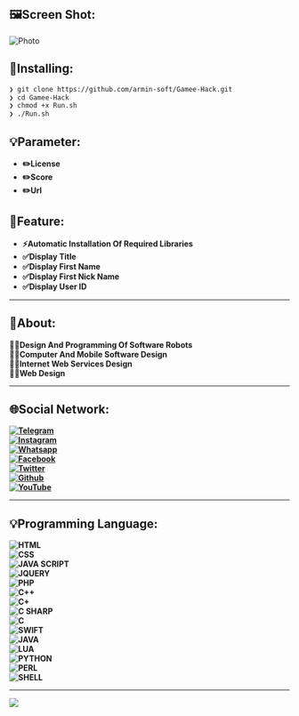 ## 🖼Screen Shot:
![Photo](https://github.com/armin-soft/Gamee-Hack/blob/Default/Photo/Terminal.png?raw=true "Title")

## 🔌Installing:
```bash
❯ git clone https://github.com/armin-soft/Gamee-Hack.git
❯ cd Gamee-Hack
❯ chmod +x Run.sh
❯ ./Run.sh
```

## 💡Parameter:
- **✏️License**
- **✏️Score**
- **✏️Url**

## 🚦Feature:
- **⚡️Automatic Installation Of Required Libraries**
- **✅Display Title**
- **✅Display First Name**
- **✅Display First Nick Name**
- **✅Display User ID**

---
## 🤔About:
<b>🧑‍💻Design And Programming Of Software Robots<br>🧑‍💻Computer And Mobile Software Design<br>🧑‍💻Internet Web Services Design<br>🧑‍💻Web Design

---
## 🌐Social Network:
[![Telegram](https://img.shields.io/badge/Telegram-ARMIN--SOFT-830006?style=flat&logo=telegram&link=https://t.me/ARMIN_SOFT)](https://t.me/ARMIN_SOFT)<br/>[![Instagram](https://img.shields.io/badge/Instagram-ARMIN--SOFT-830006?style=flat&logo=instagram&link=https://instagram.com/ARMIN_SOFT)](https://instagram.com/ARMIN_SOFT)<br/>[![Whatsapp](https://img.shields.io/badge/Whatsapp-ARMIN--SOFT-830006?style=flat&logo=Whatsapp&link=https://wa.me/989358983854)](https://wa.me/989358983854)<br/>[![Facebook](https://img.shields.io/badge/Facebook-ARMIN--SOFT-830006?style=flat&logo=facebook&link=https://www.facebook.com/arminsoft0)](https://www.facebook.com/arminsoft0)<br/>[![Twitter](https://img.shields.io/badge/Twitter-ARMIN--SOFT-830006?style=flat&logo=x&link=https://twitter.com/ARMIN_SOFT)](https://twitter.com/ARMIN_SOFT)<br/>[![Github](https://img.shields.io/badge/Github-ARMIN--SOFT-830006?style=flat&logo=github&link=SOFT)](https://github.com/ARMIN-SOFT)<br/>[![YouTube](https://img.shields.io/badge/YouTube-ARMIN--SOFT-830006?style=flat&logo=YouTube&link=https://www.youtube.com/channel/UCj2DwmzZM7hBCnWZHJ1HTDw)](https://www.youtube.com/channel/UCj2DwmzZM7hBCnWZHJ1HTDw)

---
## 💡Programming Language:
![HTML](https://img.shields.io/badge/HTML-ARMIN--SOFT-830006?style=flat&logo=HTML5)<br/>![CSS](https://img.shields.io/badge/CSS-ARMIN--SOFT-830006?style=flat&logo=CSS)<br/>![JAVA SCRIPT](https://img.shields.io/badge/JAVA%20SCRIPT-ARMIN--SOFT-830006?style=flat&logo=javascript)<br/>![JQUERY](https://img.shields.io/badge/JQUERY-ARMIN--SOFT-830006?style=flat&logo=jquery)<br/>![PHP](https://img.shields.io/badge/PHP-ARMIN--SOFT-830006?style=flat&logo=PHP)<br/>![C++](https://img.shields.io/badge/C++-ARMIN--SOFT-830006?style=flat&logo=C%2B%2B)<br/>![C+](https://img.shields.io/badge/C+-ARMIN--SOFT-830006?style=flat&logo=C%2B%2B)<br/>![C SHARP](https://img.shields.io/badge/C%20SHARP-ARMIN--SOFT-830006?style=flat&logo=csharp)<br/>![C](https://img.shields.io/badge/C-ARMIN--SOFT-830006?style=flat&logo=C)<br/>![SWIFT](https://img.shields.io/badge/SWIFT-ARMIN--SOFT-830006?style=flat&logo=swift)<br/>![JAVA](https://img.shields.io/badge/JAVA-ARMIN--SOFT-830006?style=flat&logo=openjdk)<br/>![LUA](https://img.shields.io/badge/LUA-ARMIN--SOFT-830006?style=flat&logo=lua)<br/>![PYTHON](https://img.shields.io/badge/PYTHON-ARMIN--SOFT-830006?style=flat&logo=python)<br/>![PERL](https://img.shields.io/badge/PERL-ARMIN--SOFT-830006?style=flat&logo=perl)<br/>![SHELL](https://img.shields.io/badge/SHELL-ARMIN--SOFT-830006?style=flat&logo=SHELL)

---
![](https://visitcount.itsvg.in/api?id=ARMIN-SOFT&icon=6&color=4)
